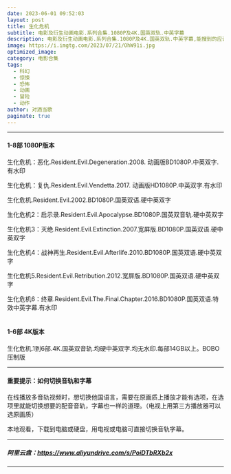 ```yaml
---
date: 2023-06-01 09:52:03
layout: post
title: 生化危机
subtitle: 电影及衍生动画电影.系列合集.1080P及4K.国英双轨.中英字幕
description: 电影及衍生动画电影.系列合集.1080P及4K.国英双轨.中英字幕,能搜到的应该都是知道异形宇宙的。所有话不多说。后期有更好的版本会更新。
image: https://i.imgtg.com/2023/07/21/OhW91i.jpg
optimized_image: 
category: 电影合集
tags:
  - 科幻
  - 惊悚
  - 恐怖
  - 动画
  - 冒险
  - 动作
author: 对酒当歌
paginate: true
---
```



---

#### 1-8部 1080P版本

生化危机：恶化.Resident.Evil.Degeneration.2008. 动画版BD1080P.中英双字.有水印  

生化危机：复仇.Resident.Evil.Vendetta.2017. 动画版HD1080P.中英双字.有水印  

生化危机.Resident.Evil.2002.BD1080P.国英双语.硬中英双字  

生化危机2：启示录.Resident.Evil.Apocalypse.BD1080P.国英双音轨.硬中英双字  

生化危机3：灭绝.Resident.Evil.Extinction.2007.宽屏版.BD1080P.国英双语.硬中英双字  

生化危机4：战神再生.Resident.Evil.Afterlife.2010.BD1080P.国英双语.硬中英双字  

生化危机5.Resident.Evil.Retribution.2012.宽屏版.BD1080P.国英双语.硬中英双字  

生化危机6：终章.Resident.Evil.The.Final.Chapter.2016.BD1080P.国英双语.特效中英字幕.有水印  
<br>

#### 1-6部 4K版本

生化危机.1到6部.4K.国英双音轨.均硬中英双字.均无水印.每部14GB以上。BOBO压制版  

---

#### 重要提示：如何切换音轨和字幕

在线播放多音轨视频时，想切换他国语言，需要在原画质上播放才能有选项，在选项里就能切换想要的配音音轨，字幕也一样的道理。（电视上用第三方播放器可以选原画质）

本地观看，下载到电脑或硬盘，用电视或电脑可直接切换音轨字幕。

---

##### 阿里云盘：<https://www.aliyundrive.com/s/PoiDTbRXb2x>

---

